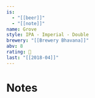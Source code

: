 ```yaml
---
is:
  - "[[beer]]"
  - "[[note]]"
name: Grove
style: IPA - Imperial - Double
brewery: "[[Brewery Bhavana]]"
abv: 8
rating: 🤞
last: "[[2018-04]]"
---
```

# Notes

